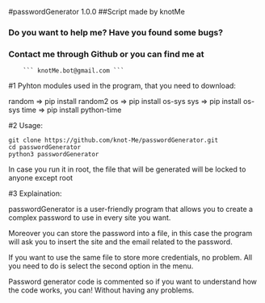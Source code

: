 #passwordGenerator 1.0.0
##Script made by knotMe

### Do you want to help me? Have you found some bugs?
### Contact me through Github or you can find me at
	    ``` knotMe.bot@gmail.com ```

#1 Pyhton modules used in the program, that you need to download:
 
random   =>  pip install random2
os	 =>  pip install os-sys
sys	 =>  pip install os-sys
time	 =>  pip install python-time


#2 Usage:
```
git clone https://github.com/knot-Me/passwordGenerator.git
cd passwordGenerator
python3 passwordGenerator

```
In case you run it in root, the file that will be generated will be
locked to anyone except root

#3 Explaination:

passwordGenerator is a user-friendly program that allows you to create a complex password to use in every site you want.

Moreover you can store the password into a file, in this case the program will ask you to insert the site and the email related to the password.

If you want to use the same file to store more credentials, no problem. All you need to do is select the second option in the menu.

Password generator code is commented so if you want to understand how the code works, you can! Without having any problems.

